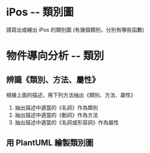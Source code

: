 # iPos -- 類別圖

請寫出或繪出 iPos 的類別圖 (有幾個類別，分別有哪些函數)


# 物件導向分析 -- 類別

## 辨識《類別、方法、屬性》

根據上面的描述，用下列方法抽出《類別、方法、屬性》

1. 抽出描述中適當的《名詞》作為類別
2. 抽出描述中適當的《動詞》作為方法
3. 抽出描述中適當的《名詞或形容詞》作為屬性

## 用 PlantUML 繪製類別圖
